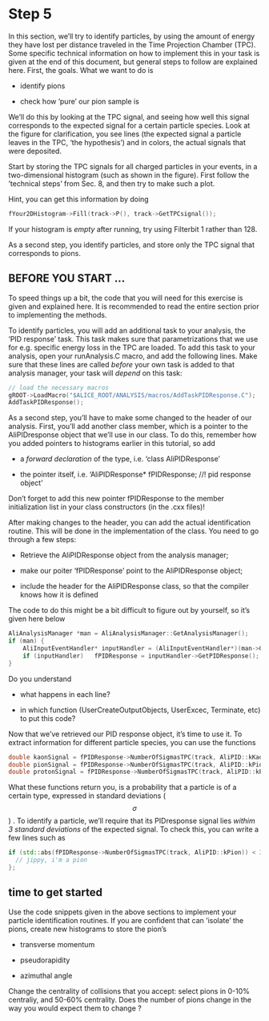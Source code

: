 # Step 5

In this section, we’ll try to identify particles, by using the amount of energy they have lost per distance traveled in the Time Projection Chamber (TPC). Some specific technical information on how to implement this in your task is given at the end of this document, but general steps to follow are explained here. First, the goals. What we want to do is

*   identify pions

*   check how ’pure’ our pion sample is

We’ll do this by looking at the TPC signal, and seeing how well this signal corresponds to the expected signal for a certain particle species. Look at the figure for clarification, you see lines (the expected signal a particle leaves in the TPC, ‘the hypothesis’) and in colors, the actual signals that were deposited.

Start by storing the TPC signals for all charged particles in your events, in a two-dimensional histogram (such as shown in the figure). First follow the ’technical steps’ from Sec. 8, and then try to make such a plot.

Hint, you can get this information by doing

```cpp
fYour2DHistogram->Fill(track->P(), track->GetTPCsignal());
```

If your histogram is _empty_ after running, try using Filterbit 1 rather than 128.

As a second step, you identify particles, and store only the TPC signal that corresponds to pions. 


## BEFORE YOU START ...


To speed things up a bit, the code that you will need for this exercise is given and explained here. It is recommended to read the entire section prior to implementing the methods.  

To identify particles, you will add an additional task to your analysis, the ‘PID response’ task. This task makes sure that parametrizations that we use for e.g. specific energy loss in the TPC are loaded. To add this task to your analysis, open your runAnalysis.C macro, and add the following lines. Make sure that these lines are called _before_ your own task is added to that analysis manager, your task will _depend_ on this task:

```cpp
// load the necessary macros
gROOT->LoadMacro("$ALICE_ROOT/ANALYSIS/macros/AddTaskPIDResponse.C");
AddTaskPIDResponse();
```

As a second step, you’ll have to make some changed to the header of our analysis. First, you’ll add another class member, which is a pointer to the AliPIDresponse object that we’ll use in our class. To do this, remember how you added pointers to histograms earlier in this tutorial, so add

*   a _forward declaration_ of the type, i.e. ‘class AliPIDResponse’

*   the pointer itself, i.e. ‘AliPIDResponse* fPIDResponse; //! pid response object’

Don’t forget to add this new pointer fPIDResponse to the member initialization list in your class constructors (in the .cxx files)!

After making changes to the header, you can add the actual identification routine. This will be done in the implementation of the class. You need to go through a few steps:

*   Retrieve the AliPIDResponse object from the analysis manager;

*   make our poiter ‘fPIDResponse’ point to the AliPIDResponse object;

*   include the header for the AliPIDResponse class, so that the compiler knows how it is defined

The code to do this might be a bit difficult to figure out by yourself, so it’s given here below

```cpp
AliAnalysisManager *man = AliAnalysisManager::GetAnalysisManager();
if (man) {
    AliInputEventHandler* inputHandler = (AliInputEventHandler*)(man->GetInputEventHandler());
    if (inputHandler)   fPIDResponse = inputHandler->GetPIDResponse();
}
```

Do you understand

*   what happens in each line?

*   in which function (UserCreateOutputObjects, UserExcec, Terminate, etc) to put this code?

Now that we’ve retrieved our PID response object, it’s time to use it. To extract information for different particle species, you can use the functions

```cpp
double kaonSignal = fPIDResponse->NumberOfSigmasTPC(track, AliPID::kKaon);
double pionSignal = fPIDResponse->NumberOfSigmasTPC(track, AliPID::kPion);
double protonSignal = fPIDResponse->NumberOfSigmasTPC(track, AliPID::kProton);
```

What these functions return you, is a probability that a particle is of a certain type, expressed in standard deviations ($$\sigma$$) . To identify a particle, we’ll require that its PIDresponse signal lies _withim 3 standard deviations_ of the expected signal. To check this, you can write a few lines such as

```cpp
if (std::abs(fPIDResponse->NumberOfSigmasTPC(track, AliPID::kPion)) < 3 ) {
  // jippy, i'm a pion
};
```



## time to get started

Use the code snippets given in the above sections to implement your particle identification routines. If you are confident that can ’isolate’ the pions, create new histograms to store the pion’s

* transverse momentum

* pseudorapidity

* azimuthal angle

Change the centrality of collisions that you accept: select pions in 0-10% centraliy, and 50-60% centrality. Does the number of pions change in the way you would expect them to change ?


